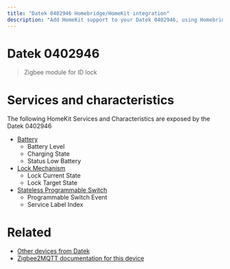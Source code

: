 ```yaml
---
title: "Datek 0402946 Homebridge/HomeKit integration"
description: "Add HomeKit support to your Datek 0402946, using Homebridge, Zigbee2MQTT and homebridge-z2m."
---
```

<!---
This file has been GENERATED using src/docgen/docgen.ts
DO NOT EDIT THIS FILE MANUALLY!
-->
# Datek 0402946
> Zigbee module for ID lock


# Services and characteristics
The following HomeKit Services and Characteristics are exposed by
the Datek 0402946

* [Battery](../../battery.md)
  * Battery Level
  * Charging State
  * Status Low Battery
* [Lock Mechanism](../../lock.md)
  * Lock Current State
  * Lock Target State
* [Stateless Programmable Switch](../../action.md)
  * Programmable Switch Event
  * Service Label Index


# Related
* [Other devices from Datek](../index.md#datek)
* [Zigbee2MQTT documentation for this device](https://www.zigbee2mqtt.io/devices/0402946.html)